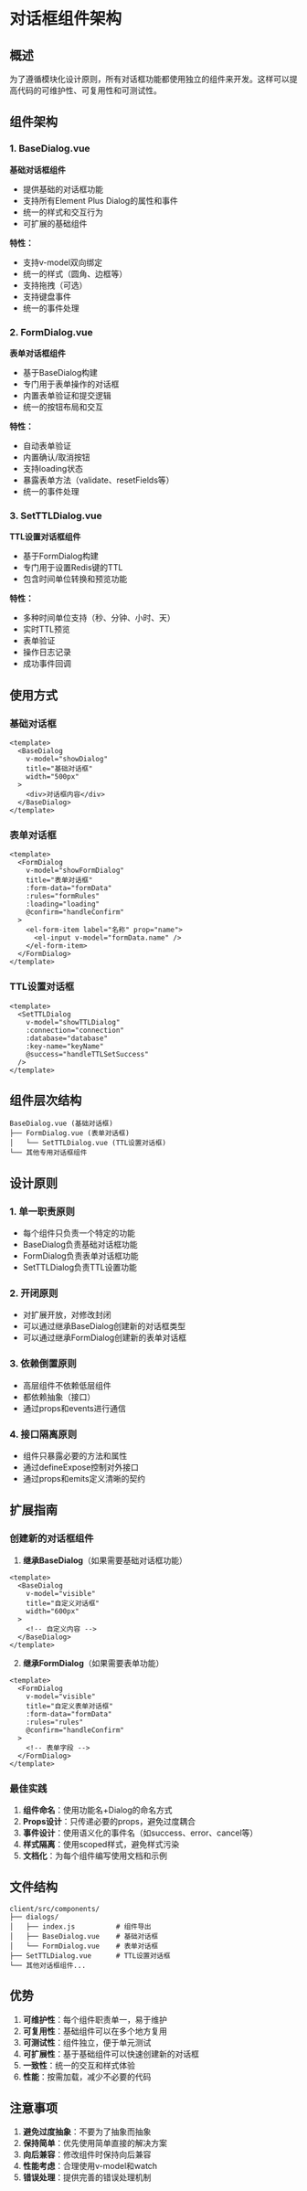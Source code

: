 # 对话框组件架构

## 概述
为了遵循模块化设计原则，所有对话框功能都使用独立的组件来开发。这样可以提高代码的可维护性、可复用性和可测试性。

## 组件架构

### 1. BaseDialog.vue
**基础对话框组件**
- 提供基础的对话框功能
- 支持所有Element Plus Dialog的属性和事件
- 统一的样式和交互行为
- 可扩展的基础组件

**特性：**
- 支持v-model双向绑定
- 统一的样式（圆角、边框等）
- 支持拖拽（可选）
- 支持键盘事件
- 统一的事件处理

### 2. FormDialog.vue
**表单对话框组件**
- 基于BaseDialog构建
- 专门用于表单操作的对话框
- 内置表单验证和提交逻辑
- 统一的按钮布局和交互

**特性：**
- 自动表单验证
- 内置确认/取消按钮
- 支持loading状态
- 暴露表单方法（validate、resetFields等）
- 统一的事件处理

### 3. SetTTLDialog.vue
**TTL设置对话框组件**
- 基于FormDialog构建
- 专门用于设置Redis键的TTL
- 包含时间单位转换和预览功能

**特性：**
- 多种时间单位支持（秒、分钟、小时、天）
- 实时TTL预览
- 表单验证
- 操作日志记录
- 成功事件回调

## 使用方式

### 基础对话框
```vue
<template>
  <BaseDialog
    v-model="showDialog"
    title="基础对话框"
    width="500px"
  >
    <div>对话框内容</div>
  </BaseDialog>
</template>
```

### 表单对话框
```vue
<template>
  <FormDialog
    v-model="showFormDialog"
    title="表单对话框"
    :form-data="formData"
    :rules="formRules"
    :loading="loading"
    @confirm="handleConfirm"
  >
    <el-form-item label="名称" prop="name">
      <el-input v-model="formData.name" />
    </el-form-item>
  </FormDialog>
</template>
```

### TTL设置对话框
```vue
<template>
  <SetTTLDialog
    v-model="showTTLDialog"
    :connection="connection"
    :database="database"
    :key-name="keyName"
    @success="handleTTLSetSuccess"
  />
</template>
```

## 组件层次结构

```
BaseDialog.vue (基础对话框)
├── FormDialog.vue (表单对话框)
│   └── SetTTLDialog.vue (TTL设置对话框)
└── 其他专用对话框组件
```

## 设计原则

### 1. 单一职责原则
- 每个组件只负责一个特定的功能
- BaseDialog负责基础对话框功能
- FormDialog负责表单对话框功能
- SetTTLDialog负责TTL设置功能

### 2. 开闭原则
- 对扩展开放，对修改封闭
- 可以通过继承BaseDialog创建新的对话框类型
- 可以通过继承FormDialog创建新的表单对话框

### 3. 依赖倒置原则
- 高层组件不依赖低层组件
- 都依赖抽象（接口）
- 通过props和events进行通信

### 4. 接口隔离原则
- 组件只暴露必要的方法和属性
- 通过defineExpose控制对外接口
- 通过props和emits定义清晰的契约

## 扩展指南

### 创建新的对话框组件

1. **继承BaseDialog**（如果需要基础对话框功能）
```vue
<template>
  <BaseDialog
    v-model="visible"
    title="自定义对话框"
    width="600px"
  >
    <!-- 自定义内容 -->
  </BaseDialog>
</template>
```

2. **继承FormDialog**（如果需要表单功能）
```vue
<template>
  <FormDialog
    v-model="visible"
    title="自定义表单对话框"
    :form-data="formData"
    :rules="rules"
    @confirm="handleConfirm"
  >
    <!-- 表单字段 -->
  </FormDialog>
</template>
```

### 最佳实践

1. **组件命名**：使用功能名+Dialog的命名方式
2. **Props设计**：只传递必要的props，避免过度耦合
3. **事件设计**：使用语义化的事件名（如success、error、cancel等）
4. **样式隔离**：使用scoped样式，避免样式污染
5. **文档化**：为每个组件编写使用文档和示例

## 文件结构

```
client/src/components/
├── dialogs/
│   ├── index.js          # 组件导出
│   ├── BaseDialog.vue    # 基础对话框
│   └── FormDialog.vue    # 表单对话框
├── SetTTLDialog.vue      # TTL设置对话框
└── 其他对话框组件...
```

## 优势

1. **可维护性**：每个组件职责单一，易于维护
2. **可复用性**：基础组件可以在多个地方复用
3. **可测试性**：组件独立，便于单元测试
4. **可扩展性**：基于基础组件可以快速创建新的对话框
5. **一致性**：统一的交互和样式体验
6. **性能**：按需加载，减少不必要的代码

## 注意事项

1. **避免过度抽象**：不要为了抽象而抽象
2. **保持简单**：优先使用简单直接的解决方案
3. **向后兼容**：修改组件时保持向后兼容
4. **性能考虑**：合理使用v-model和watch
5. **错误处理**：提供完善的错误处理机制 